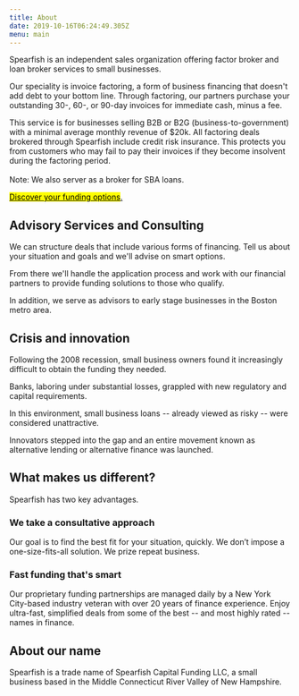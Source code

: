 ```yaml
---
title: About
date: 2019-10-16T06:24:49.305Z
menu: main
---
```

Spearfish is an independent sales organization offering factor broker and loan broker services to small businesses. 

Our speciality is invoice factoring, a form of business financing that doesn't add debt to your bottom line. Through factoring, our partners purchase your outstanding 30-, 60-, or 90-day invoices for immediate cash, minus a fee. 

This service is for businesses selling B2B or B2G (business-to-government) with a minimal average monthly revenue of $20k. All factoring deals brokered through Spearfish include credit risk insurance. This protects you from customers who may fail to pay their invoices if they become insolvent during the factoring period. \
\
Note: We also server as a broker for SBA loans.

<!-- Calendly link widget begin -->

<link href="https://assets.calendly.com/assets/external/widget.css" rel="stylesheet">
<script src="https://assets.calendly.com/assets/external/widget.js" type="text/javascript"></script>
<a href="" onclick="Calendly.initPopupWidget({url: 'https://calendly.com/spearfish/consultation'});return false;"><mark>	Discover your funding options</mark>.</a>
<!-- Calendly link widget end -->

## Advisory Services and Consulting

We can structure deals that include various forms of financing. Tell us about your situation and goals and we'll advise on smart options. 

From there we'll handle the application process and work with our financial partners to provide funding solutions to those who qualify.

In addition, we serve as advisors to early stage businesses in the Boston metro area. 

## Crisis and innovation

Following the 2008 recession, small business owners found it increasingly difficult to obtain the funding they needed.  

Banks, laboring under substantial losses, grappled with new regulatory and capital requirements.  

In this environment, small business loans -- already viewed as risky -- were considered unattractive. 

Innovators stepped into the gap and an entire movement known as alternative lending or alternative finance was launched.

## What makes us different?   

Spearfish has two key advantages. 

### We take a consultative approach

<p></p>

Our goal is to find the best fit for your situation, quickly. We don’t impose a one-size-fits-all solution. We prize repeat business.  

### Fast funding that's smart

<p></p>

Our proprietary funding partnerships are managed daily by a New York City-based industry veteran with over 20 years of finance experience. Enjoy ultra-fast, simplified deals from some of the best -- and most highly rated -- names in finance.

## About our name

Spearfish is a trade name of Spearfish Capital Funding LLC, a small business based in the Middle Connecticut River Valley of New Hampshire.